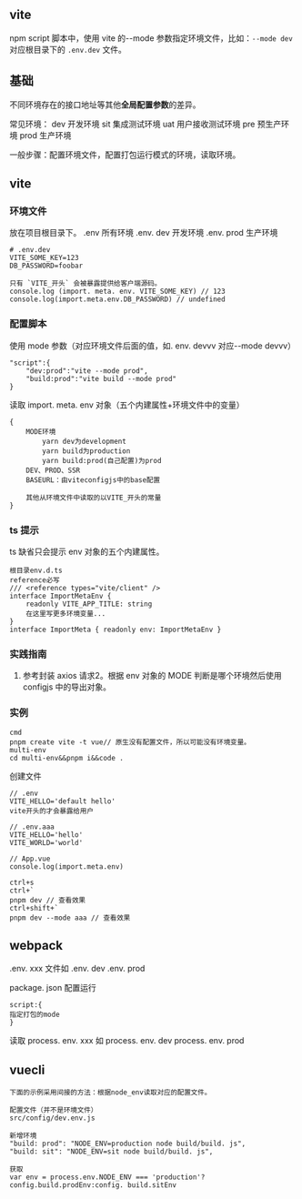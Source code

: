 ## vite
npm script 脚本中，使用 vite 的--mode 参数指定环境文件，比如：`--mode dev` 对应根目录下的 `.env.dev` 文件。

## 基础
不同环境存在的接口地址等其他**全局配置参数**的差异。

常见环境：
dev 开发环境
sit 集成测试环境
uat 用户接收测试环境
pre 预生产环境
prod 生产环境

一般步骤：配置环境文件，配置打包运行模式的环境，读取环境。

## vite
### 环境文件
放在项目根目录下。
.env 所有环境
.env. dev 开发环境
.env. prod 生产环境
```
# .env.dev
VITE_SOME_KEY=123 
DB_PASSWORD=foobar

只有 `VITE_开头` 会被暴露提供给客户端源码。
console.log (import. meta. env. VITE_SOME_KEY) // 123
console.log(import.meta.env.DB_PASSWORD) // undefined
```

### 配置脚本
使用 mode 参数（对应环境文件后面的值，如. env. devvv 对应--mode devvv）
```
"script":{
	"dev:prod":"vite --mode prod",
	"build:prod":"vite build --mode prod"
}
```

读取 import. meta. env 对象（五个内建属性+环境文件中的变量）
```
{
	MODE环境
		yarn dev为development
		yarn build为production
		yarn build:prod(自己配置)为prod
	DEV、PROD、SSR
	BASEURL：由viteconfigjs中的base配置
	
	其他从环境文件中读取的以VITE_开头的常量
}
```

### ts 提示
ts 缺省只会提示 env 对象的五个内建属性。

```
根目录env.d.ts
reference必写
/// <reference types="vite/client" /> 
interface ImportMetaEnv { 
	readonly VITE_APP_TITLE: string
	在这里写更多环境变量... 
} 
interface ImportMeta { readonly env: ImportMetaEnv }
```

### 实践指南
1. 参考封装 axios 请求2。根据 env 对象的 MODE 判断是哪个环境然后使用 configjs 中的导出对象。

### 实例
```
cmd
pnpm create vite -t vue// 原生没有配置文件，所以可能没有环境变量。
multi-env
cd multi-env&&pnpm i&&code .
```
创建文件
```
// .env
VITE_HELLO='default hello'
vite开头的才会暴露给用户

// .env.aaa
VITE_HELLO='hello'
VITE_WORLD='world'

// App.vue
console.log(import.meta.env)
```
```
ctrl+s
ctrl+`
pnpm dev // 查看效果
ctrl+shift+`
pnpm dev --mode aaa // 查看效果
```

## webpack
.env. xxx 文件如
.env. dev
.env. prod

package. json 配置运行
```
script:{
指定打包的mode
}
```

读取 process. env. xxx 如
process. env. dev
process. env. prod

## vuecli
```
下面的示例采用间接的方法：根据node_env读取对应的配置文件。

配置文件（并不是环境文件）
src/config/dev.env.js

新增环境
"build: prod": "NODE_ENV=production node build/build. js",
"build: sit": "NODE_ENV=sit node build/build. js",

获取
var env = process.env.NODE_ENV === 'production'?config.build.prodEnv:config. build.sitEnv
```